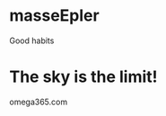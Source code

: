# masseEpler
Good habits 
<!DOCTYPE html>
<html>
  <head>
    <title>My GitHub 123</title>
  </head>
  <body>
    <h1>The sky is the limit!</h1>
    <p><Hello and welcome to my site! I am now learning norwegian at voksen opplæring in Stjørdal. I have been working as a scaffolder for half a year in Bodø. But currently I am now receiving parenting guidance from Aglo Familiesenter. I have a wife and two wonderful toddlers. Me and my wife are getting help from Aglo to help give a good life to our children and of course for ourselves to enjoy life.</p>
  </body>
</html>omega365.com
